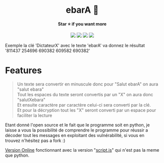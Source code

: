 <h1 align='center'>ebarA 🔢</h1>

<p align='center'>
  <b>Star ⭐ if you want more</b><br>
</p>

<p align="center">
  <img src="https://img.shields.io/github/languages/top/DictateurMiro/ebarA-encryption">
  <img src="https://img.shields.io/github/last-commit/DictateurMiro/ebarA-encryption">
  <img src="https://img.shields.io/github/stars/DictateurMiro/ebarA-encryption?color=7F9DE0&label=Stars">
  <img src="https://img.shields.io/github/forks/DictateurMiro/ebarA-encryption?color=7F9DE0&label=Forks">
</p>

Exemple la clé 'DictateurX' avec le texte 'ebarA' va donnez le résultat '811437 254696 690382 609582 690382'

# Features 

> Un texte sera convertir en minuscule donc pour "Salut ebarA" on aura "salut ebara"<br>
> Tout les espaces du texte seront convertis par un "X" on aura donc "salutXebara"<br>
> Et ensuite caractère par caractère celui-ci sera converti par la clé.<br>
> Et pour la décryption tout les "X" seront converti par un espace pour faciliter la lecture 

Etant donné l'open source et le fait que le programme soit en python, je laisse a vous la possibilité de comprendre le programme pour réussir a décoder tout les messages en exploitant des vulnérabilité, si vous en trouvez n'hésitez pas a fork :) 

<a href="https://dictateurmiro.github.io/ebarA.html">Version Online</a> fonctionnant avec la version "<a href="https://github.com/DictateurMiro/ebarA-encryption/script.js">script.js</a>" qui n'est pas la meme que python.
